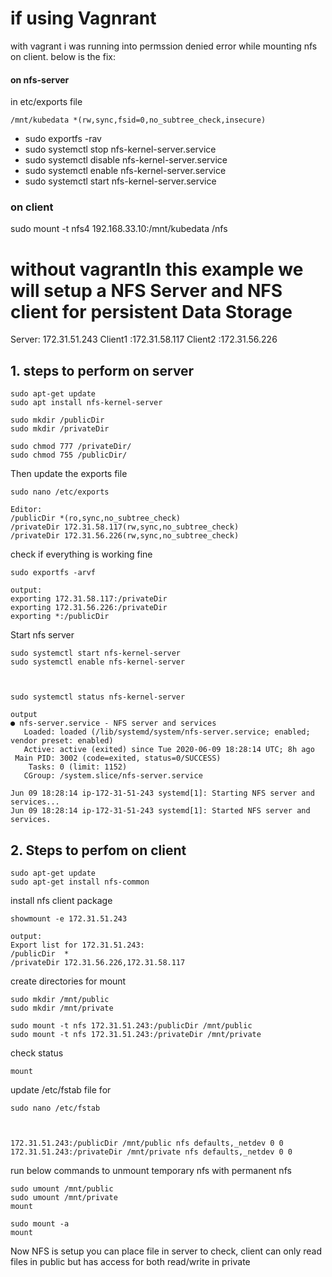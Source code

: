 # if using Vagnrant
with vagrant i was running into permssion denied error while mounting nfs on client.
below is the fix:
#### on nfs-server
 in etc/exports file
 ```
 /mnt/kubedata *(rw,sync,fsid=0,no_subtree_check,insecure)
 ```
  
 * sudo exportfs -rav
 * sudo systemctl stop nfs-kernel-server.service
 * sudo systemctl disable nfs-kernel-server.service
 * sudo systemctl enable nfs-kernel-server.service
 * sudo systemctl start nfs-kernel-server.service
 
### on client
sudo mount -t nfs4  192.168.33.10:/mnt/kubedata /nfs

# without vagrantIn this example we will setup a NFS Server and NFS client for persistent Data Storage

Server: 172.31.51.243
Client1 :172.31.58.117 
Client2 :172.31.56.226 

## 1. steps to perform on server 
```
sudo apt-get update
sudo apt install nfs-kernel-server

sudo mkdir /publicDir
sudo mkdir /privateDir

sudo chmod 777 /privateDir/
sudo chmod 755 /publicDir/
```

Then update the exports file
```
sudo nano /etc/exports

Editor:
/publicDir *(ro,sync,no_subtree_check)
/privateDir 172.31.58.117(rw,sync,no_subtree_check)
/privateDir 172.31.56.226(rw,sync,no_subtree_check)
```

check if everything is working fine

```
sudo exportfs -arvf

output:
exporting 172.31.58.117:/privateDir
exporting 172.31.56.226:/privateDir
exporting *:/publicDir
```

Start nfs server
```
sudo systemctl start nfs-kernel-server
sudo systemctl enable nfs-kernel-server



sudo systemctl status nfs-kernel-server

output
● nfs-server.service - NFS server and services
   Loaded: loaded (/lib/systemd/system/nfs-server.service; enabled; vendor preset: enabled)
   Active: active (exited) since Tue 2020-06-09 18:28:14 UTC; 8h ago
 Main PID: 3002 (code=exited, status=0/SUCCESS)
    Tasks: 0 (limit: 1152)
   CGroup: /system.slice/nfs-server.service

Jun 09 18:28:14 ip-172-31-51-243 systemd[1]: Starting NFS server and services...
Jun 09 18:28:14 ip-172-31-51-243 systemd[1]: Started NFS server and services.

```


## 2. Steps to perfom on client
```
sudo apt-get update
sudo apt-get install nfs-common

```
install nfs client package
```
showmount -e 172.31.51.243

output:
Export list for 172.31.51.243:
/publicDir  *
/privateDir 172.31.56.226,172.31.58.117
```

create directories for mount
```
sudo mkdir /mnt/public
sudo mkdir /mnt/private

sudo mount -t nfs 172.31.51.243:/publicDir /mnt/public
sudo mount -t nfs 172.31.51.243:/privateDir /mnt/private
```

check status 
```
mount
```

update /etc/fstab file for 

```
sudo nano /etc/fstab



172.31.51.243:/publicDir /mnt/public nfs defaults,_netdev 0 0
172.31.51.243:/privateDir /mnt/private nfs defaults,_netdev 0 0
```

run below commands to unmount temporary nfs with permanent nfs
```
sudo umount /mnt/public
sudo umount /mnt/private
mount

sudo mount -a
mount

```

Now NFS is setup you can place file in server to check, client can only read files in public but has access for both read/write in private
